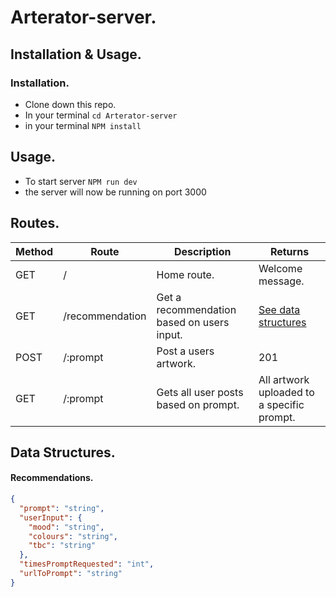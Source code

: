 # Arterator-server.

## Installation & Usage.

### Installation.

- Clone down this repo.
- In your terminal `cd Arterator-server`
- in your terminal `NPM install`

## Usage.

- To start server `NPM run dev`
- the server will now be running on port 3000

## Routes.

| Method | Route           | Description                                | Returns                                    |
| ------ | --------------- | ------------------------------------------ | ------------------------------------------ |
| GET    | /               | Home route.                                | Welcome message.                           |
| GET    | /recommendation | Get a recommendation based on users input. | [See data structures](#data-structures)   |
| POST   | /:prompt        | Post a users artwork.                      | 201                                        |
| GET    | /:prompt        | Gets all user posts based on prompt.       | All artwork uploaded to a specific prompt. |

## Data Structures.

#### Recommendations.

```json
{
  "prompt": "string",
  "userInput": {
    "mood": "string",
    "colours": "string",
    "tbc": "string"
  },
  "timesPromptRequested": "int",
  "urlToPrompt": "string"
}
```

